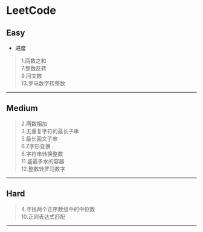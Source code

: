 # LeetCode
## Easy
+ 进度
> 1.两数之和  
7.整数反转  
9.回文数  
13.罗马数字转整数
---
## Medium
> 2.两数相加  
3.无重复字符的最长子串  
5.最长回文子串  
6.Z字形变换  
8.字符串转换整数  
11.盛最多水的容器  
12.整数转罗马数字
---
## Hard
> 4.寻找两个正序数组中的中位数  
10.正则表达式匹配  
---